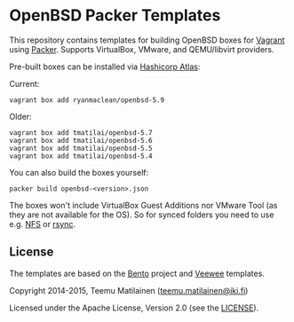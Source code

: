# OpenBSD Packer Templates

This repository contains templates for building OpenBSD boxes for
[Vagrant](http://www.vagrantup.com) using [Packer](http://packer.io).
Supports VirtualBox, VMware, and QEMU/libvirt providers.

Pre-built boxes can be installed via [Hashicorp Atlas](https://atlas.hashicorp.com/search?q=ryanmaclean%2Fopenbsd):

Current:

```
vagrant box add ryanmaclean/openbsd-5.9
```

Older:

```
vagrant box add tmatilai/openbsd-5.7
vagrant box add tmatilai/openbsd-5.6
vagrant box add tmatilai/openbsd-5.5
vagrant box add tmatilai/openbsd-5.4
```

You can also build the boxes yourself:
```
packer build openbsd-<version>.json
```

The boxes won't include VirtualBox Guest Additions nor VMware Tool
(as they are not available for the OS). So for synced folders you need to use
e.g. [NFS](https://docs.vagrantup.com/v2/synced-folders/nfs) or
[rsync](https://docs.vagrantup.com/v2/synced-folders/rsync).

## License

The templates are based on the [Bento](https://github.com/opscode/bento)
project and [Veewee](https://github.com/jedi4ever/veewee) templates.

Copyright 2014-2015, Teemu Matilainen (<teemu.matilainen@iki.fi>)

Licensed under the Apache License, Version 2.0 (see the [LICENSE](LICENSE)).

